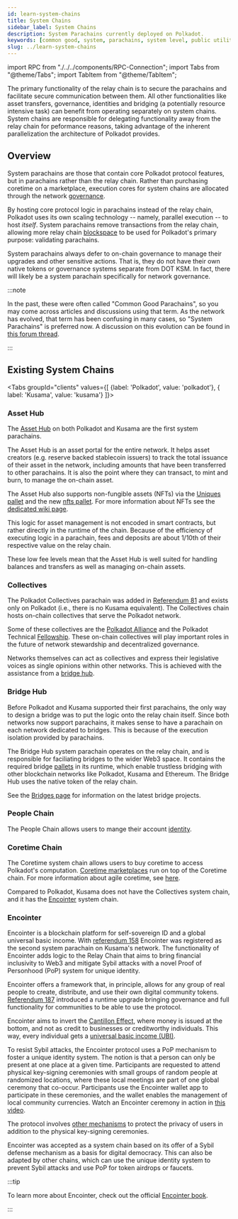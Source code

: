 ```yaml
---
id: learn-system-chains
title: System Chains
sidebar_label: System Chains
description: System Parachains currently deployed on Polkadot.
keywords: [common good, system, parachains, system level, public utility]
slug: ../learn-system-chains
---
```


import RPC from "./../../components/RPC-Connection"; import Tabs from "@theme/Tabs"; import TabItem
from "@theme/TabItem";

The primary functionality of the relay chain is to secure the parachains and facilitate secure
communication between them. All other functionalities like asset transfers, governance, identities
and bridging (a potentially resource intensive task) can benefit from operating separately on system
chains. System chains are responsible for delegating functionality away from the relay chain for
peformance reasons, taking advantage of the inherent parallelization the architecture of Polkadot
provides.

## Overview

System parachains are those that contain core Polkadot protocol features, but in parachains rather
than the relay chain. Rather than purchasing coretime on a marketplace, execution cores for system
chains are allocated through the network [governance](./learn-guides-polkadot-opengov.md).

By hosting core protocol logic in parachains instead of the relay chain, Polkadot uses its own
scaling technology -- namely, parallel execution -- to host _itself_. System parachains remove
transactions from the relay chain, allowing more relay chain
[blockspace](https://www.rob.tech/polkadot-blockspace-over-blockchains/) to be used for Polkadot's
primary purpose: validating parachains.

System parachains always defer to on-chain governance to manage their upgrades and other sensitive
actions. That is, they do not have their own native tokens or governance systems separate from DOT
KSM. In fact, there will likely be a system parachain specifically for network governance.

:::note

In the past, these were often called "Common Good Parachains", so you may come across articles and
discussions using that term. As the network has evolved, that term has been confusing in many cases,
so "System Parachains" is preferred now. A discussion on this evolution can be found in
[this forum thread](https://forum.polkadot.network/t/polkadot-protocol-and-common-good-parachains/866).

:::

## Existing System Chains

<!-- prettier-ignore -->
<Tabs groupId="clients" values={[ {label: 'Polkadot', value: 'polkadot'}, { label: 'Kusama', value: 'kusama'} ]}>

<TabItem value="polkadot">

### Asset Hub

The [Asset Hub](https://github.com/paritytech/polkadot-sdk/tree/master/cumulus#asset-hub-) on both
Polkadot and Kusama are the first system parachains.

The Asset Hub is an asset portal for the entire network. It helps asset creators (e.g. reserve
backed stablecoin issuers) to track the total issuance of their asset in the network, including
amounts that have been transferred to other parachains. It is also the point where they can
transact, to mint and burn, to manage the on-chain asset.

The Asset Hub also supports non-fungible assets (NFTs) via the
[Uniques pallet](https://polkadot.js.org/docs/substrate/extrinsics#uniques) and the new
[nfts pallet](https://polkadot.js.org/docs/substrate/extrinsics#nfts). For more information about
NFTs see the [dedicated wiki page](./learn-nft-pallets.md).

This logic for asset management is not encoded in smart contracts, but rather directly in the
runtime of the chain. Because of the efficiency of executing logic in a parachain, fees and deposits
are about 1/10th of their respective value on the relay chain.

These low fee levels mean that the Asset Hub is well suited for handling balances and transfers as
well as managing on-chain assets.

### Collectives

The Polkadot Collectives parachain was added in
[Referendum 81](https://polkadot.polkassembly.io/referendum/81) and exists only on Polkadot (i.e.,
there is no Kusama equivalent). The Collectives chain hosts on-chain collectives that serve the
Polkadot network.

Some of these collectives are the
[Polkadot Alliance](https://polkadot.polkassembly.io/referendum/94) and the Polkadot Technical
[Fellowship](./learn-polkadot-technical-fellowship.md). These on-chain collectives will play
important roles in the future of network stewardship and decentralized governance.

Networks themselves can act as collectives and express their legislative voices as single opinions
within other networks. This is achieved with the assistance from a [bridge hub](#bridge-hub).

### Bridge Hub

Before Polkadot and Kusama supported their first parachains, the only way to design a bridge was to
put the logic onto the relay chain itself. Since both networks now support parachains, it makes
sense to have a parachain on each network dedicated to bridges. This is because of the execution
isolation provided by parachains.

The Bridge Hub system parachain operates on the relay chain, and is responsible for faciliating
bridges to the wider Web3 space. It contains the required bridge
[pallets](../general/glossary.md#pallet) in its runtime, which enable trustless bridging with other
blockchain networks like Polkadot, Kusama and Ethereum. The Bridge Hub uses the native token of the
relay chain.

See the [Bridges page](learn-bridges.md) for information on the latest bridge projects.

### People Chain

The People Chain allows users to mange their account [identity](./learn-identity.md).

### Coretime Chain

The Coretime system chain allows users to buy coretime to access Polkadot's computation.
[Coretime marketplaces](./learn-guides-coretime-marketplaces.md) run on top of the Coretime chain.
For more information about agile coretime, see [here](./learn-agile-coretime.md).

</TabItem>
<TabItem value="kusama">

Compared to Polkadot, Kusama does not have the Collectives system chain, and it has the
[Encointer](https://encointer.org/encointer-for-web3/) system chain.

### Encointer

Encointer is a blockchain platform for self-sovereign ID and a global universal basic income. With
[referendum 158](https://kusama.polkassembly.io/referendum/158) Encointer was registered as the
second system parachain on Kusama's network. The functionality of Encointer adds logic to the Relay
Chain that aims to bring financial inclusivity to Web3 and mitigate Sybil attacks with a novel Proof
of Personhood (PoP) system for unique identity.

Encointer offers a framework that, in principle, allows for any group of real people to create,
distribute, and use their own digital community tokens.
[Referendum 187](https://kusama.polkassembly.io/referendum/187) introduced a runtime upgrade
bringing governance and full functionality for communities to be able to use the protocol.

Encointer aims to invert the
[Cantillon Effect](https://www.newworldencyclopedia.org/entry/Richard_Cantillon), where money is
issued at the bottom, and not as credit to businesses or creditworthy individuals. This way, every
individual gets a [universal basic income (UBI)](https://book.encointer.org/economics-ubi.html).

To resist Sybil attacks, the Encointer protocol uses a PoP mechanism to foster a unique identity
system. The notion is that a person can only be present at one place at a given time. Participants
are requested to attend physical key-signing ceremonies with small groups of random people at
randomized locations, where these local meetings are part of one global ceremony that co-occur.
Participants use the Encointer wallet app to participate in these ceremonies, and the wallet enables
the management of local community currencies. Watch an Encointer ceremony in action in
[this video](https://www.youtube.com/watch?v=tcgpCCYBqko).

The protocol involves [other mechanisms](https://book.encointer.org/ssi.html#privacy-considerations)
to protect the privacy of users in addition to the physical key-signing ceremonies.

Encointer was accepted as a system chain based on its offer of a Sybil defense mechanism as a basis
for digital democracy. This can also be adapted by other chains, which can use the unique identity
system to prevent Sybil attacks and use PoP for token airdrops or faucets.

:::tip

To learn more about Encointer, check out the official
[Encointer book](https://book.encointer.org/introduction.html).

:::

</TabItem>
</Tabs>
